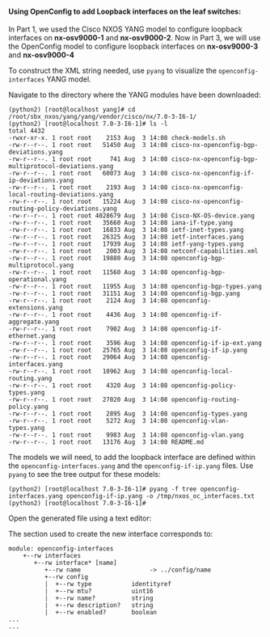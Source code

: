 #### Using OpenConfig to add Loopback interfaces on the leaf switches:

In Part 1, we used the Cisco NXOS YANG model to configure loopback interfaces on **nx-osv9000-1** and **nx-osv9000-2**.  Now in Part 3, we will use the OpenConfig model to configure loopback interfaces on **nx-osv9000-3** and **nx-osv9000-4**

To construct the XML string needed, use `pyang` to visualize the `openconfig-interfaces` YANG model.

Navigate to the directory where the YANG modules have been downloaded:

``` 
(python2) [root@localhost yang]# cd /root/sbx_nxos/yang/yang/vendor/cisco/nx/7.0-3-I6-1/                                                                              
(python2) [root@localhost 7.0-3-I6-1]# ls -l
total 4432
-rwxr-xr-x. 1 root root    2153 Aug  3 14:08 check-models.sh
-rw-r--r--. 1 root root   51450 Aug  3 14:08 cisco-nx-openconfig-bgp-deviations.yang
-rw-r--r--. 1 root root     741 Aug  3 14:08 cisco-nx-openconfig-bgp-multiprotocol-deviations.yang
-rw-r--r--. 1 root root   60073 Aug  3 14:08 cisco-nx-openconfig-if-ip-deviations.yang
-rw-r--r--. 1 root root    2193 Aug  3 14:08 cisco-nx-openconfig-local-routing-deviations.yang
-rw-r--r--. 1 root root   15224 Aug  3 14:08 cisco-nx-openconfig-routing-policy-deviations.yang
-rw-r--r--. 1 root root 4028679 Aug  3 14:08 Cisco-NX-OS-device.yang
-rw-r--r--. 1 root root   35660 Aug  3 14:08 iana-if-type.yang
-rw-r--r--. 1 root root   16833 Aug  3 14:08 ietf-inet-types.yang
-rw-r--r--. 1 root root   26325 Aug  3 14:08 ietf-interfaces.yang
-rw-r--r--. 1 root root   17939 Aug  3 14:08 ietf-yang-types.yang
-rw-r--r--. 1 root root    2003 Aug  3 14:08 netconf-capabilities.xml
-rw-r--r--. 1 root root   19880 Aug  3 14:08 openconfig-bgp-multiprotocol.yang
-rw-r--r--. 1 root root   11560 Aug  3 14:08 openconfig-bgp-operational.yang
-rw-r--r--. 1 root root   11955 Aug  3 14:08 openconfig-bgp-types.yang
-rw-r--r--. 1 root root   31151 Aug  3 14:08 openconfig-bgp.yang
-rw-r--r--. 1 root root    2124 Aug  3 14:08 openconfig-extensions.yang
-rw-r--r--. 1 root root    4436 Aug  3 14:08 openconfig-if-aggregate.yang
-rw-r--r--. 1 root root    7902 Aug  3 14:08 openconfig-if-ethernet.yang
-rw-r--r--. 1 root root    3596 Aug  3 14:08 openconfig-if-ip-ext.yang
-rw-r--r--. 1 root root   25765 Aug  3 14:08 openconfig-if-ip.yang
-rw-r--r--. 1 root root   29064 Aug  3 14:08 openconfig-interfaces.yang
-rw-r--r--. 1 root root   10962 Aug  3 14:08 openconfig-local-routing.yang
-rw-r--r--. 1 root root    4320 Aug  3 14:08 openconfig-policy-types.yang
-rw-r--r--. 1 root root   27020 Aug  3 14:08 openconfig-routing-policy.yang
-rw-r--r--. 1 root root    2895 Aug  3 14:08 openconfig-types.yang
-rw-r--r--. 1 root root    5272 Aug  3 14:08 openconfig-vlan-types.yang
-rw-r--r--. 1 root root    9983 Aug  3 14:08 openconfig-vlan.yang
-rw-r--r--. 1 root root   13176 Aug  3 14:08 README.md
```

The models we will need, to add the loopback interface are defined within the `openconfig-interfaces.yang` and the `openconfig-if-ip.yang` files. Use `pyang` to see the tree output for these models:

``` 
(python2) [root@localhost 7.0-3-I6-1]# pyang -f tree openconfig-interfaces.yang openconfig-if-ip.yang -o /tmp/nxos_oc_interfaces.txt
(python2) [root@localhost 7.0-3-I6-1]# 

```

Open the generated file using a text editor:

The section used to create the new interface corresponds to:

``` shell
module: openconfig-interfaces
    +--rw interfaces
       +--rw interface* [name]
          +--rw name                   -> ../config/name
          +--rw config
          |  +--rw type           identityref
          |  +--rw mtu?           uint16
          |  +--rw name?          string
          |  +--rw description?   string
          |  +--rw enabled?       boolean
...
...
```
